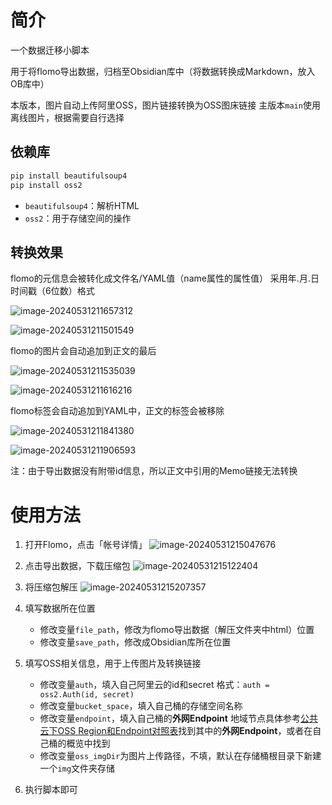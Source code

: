 # 简介



一个数据迁移小脚本

用于将flomo导出数据，归档至Obsidian库中（将数据转换成Markdown，放入OB库中）

本版本，图片自动上传阿里OSS，图片链接转换为OSS图床链接
主版本`main`使用离线图片，根据需要自行选择



## 依赖库

```py
pip install beautifulsoup4
pip install oss2
```

- `beautifulsoup4`：解析HTML
- `oss2`：用于存储空间的操作

## 转换效果

flomo的元信息会被转化成文件名/YAML值（name属性的属性值）
采用年.月.日 时间戳（6位数）格式

![image-20240531211657312](./assets/image-20240531211657312.png)

![image-20240531211501549](./assets/image-20240531211501549.png)

flomo的图片会自动追加到正文的最后

![image-20240531211535039](./assets/image-20240531211535039.png)

![image-20240531211616216](./assets/image-20240531211616216.png)

flomo标签会自动追加到YAML中，正文的标签会被移除

![image-20240531211841380](./assets/image-20240531211841380.png)

![image-20240531211906593](./assets/image-20240531211906593.png)

注：由于导出数据没有附带id信息，所以正文中引用的Memo链接无法转换



# 使用方法

1. 打开Flomo，点击「帐号详情」
   ![image-20240531215047676](./assets/image-20240531215047676.png) 
2. 点击导出数据，下载压缩包
   ![image-20240531215122404](./assets/image-20240531215122404.png)
3. 将压缩包解压
   ![image-20240531215207357](./assets/image-20240531215207357.png)
4. 填写数据所在位置
   - 修改变量`file_path`，修改为flomo导出数据（解压文件夹中html）位置
   - 修改变量`save_path`，修改成Obsidian库所在位置

5. 填写OSS相关信息，用于上传图片及转换链接
   - 修改变量`auth`，填入自己阿里云的id和secret
      格式：`auth = oss2.Auth(id, secret)`
   - 修改变量`bucket_space`，填入自己桶的存储空间名称
   - 修改变量`endpoint`，填入自己桶的**外网Endpoint**
      地域节点具体参考[公共云下OSS Region和Endpoint对照表](https://help.aliyun.com/zh/oss/user-guide/regions-and-endpoints?spm=a2c4g.11186623.0.i2#concept-zt4-cvy-5db)找到其中的**外网Endpoint**，或者在自己桶的概览中找到
   - 修改变量`oss_imgDir`为图片上传路径，不填，默认在存储桶根目录下新建一个`img`文件夹存储

6. 执行脚本即可





